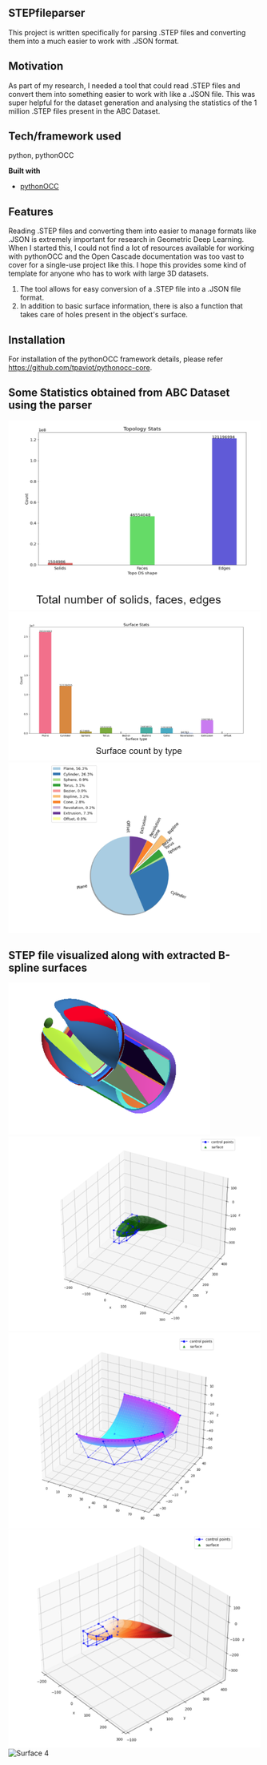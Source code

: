 ## STEPfileparser
This project is written specifically for parsing .STEP files and converting them into a much easier to work with .JSON format.

## Motivation
As part of my research, I needed a tool that could read .STEP files and convert them into something easier to work with like a .JSON file. This was super helpful for the dataset generation and analysing the statistics of the 1 million .STEP files present in the ABC Dataset.


## Tech/framework used
python, pythonOCC

<b>Built with</b>
- [pythonOCC](https://github.com/tpaviot/pythonocc-core)

## Features
Reading .STEP files and converting them into easier to manage formats like .JSON is extremely important for research in Geometric Deep Learning. When I started this, I could not find a lot of resources available for working with pythonOCC and the Open Cascade documentation was too vast to cover for a single-use project like this. I hope this provides some kind of template for anyone who has to work with large 3D datasets.

1. The tool allows for easy conversion of a .STEP file into a .JSON file format. 
2. In addition to basic surface information, there is also a function that takes care of holes present in the object's surface.


## Installation
For installation of the pythonOCC framework details, please refer https://github.com/tpaviot/pythonocc-core.

## Some Statistics obtained from ABC Dataset using the parser
![Total Topology count](./images/P1.PNG)
![Surface Count by type](./images/P2.PNG)
![Surface Count as a percentage share](./images/P3.PNG)

## STEP file visualized along with extracted B-spline surfaces
![STEP file from ABC Dataset](images/Step.PNG)
![Surface 1](./images/nurbs1.PNG)
![Surface 2](./images/nurbs2.PNG)
![Surface 3](./images/nurbs3.PNG)
![Surface 4](./images/nurbs4PNG)
